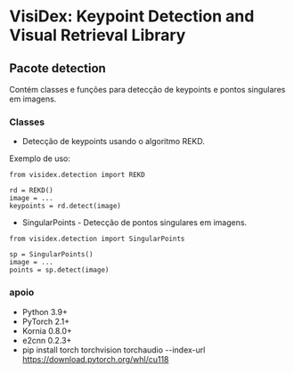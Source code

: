 # VisiDex: Keypoint Detection and Visual Retrieval Library

## Pacote detection
Contém classes e funções para detecção de keypoints e pontos singulares em imagens.
### Classes
- Detecção de keypoints usando o algoritmo REKD.

Exemplo de uso:
````
from visidex.detection import REKD

rd = REKD()
image = ...
keypoints = rd.detect(image)
````
- SingularPoints - Detecção de pontos singulares em imagens.
````
from visidex.detection import SingularPoints

sp = SingularPoints()
image = ...
points = sp.detect(image)
````
### apoio
- Python 3.9+
- PyTorch 2.1+
- Kornia 0.8.0+
- e2cnn 0.2.3+
- pip install torch torchvision torchaudio --index-url https://download.pytorch.org/whl/cu118

